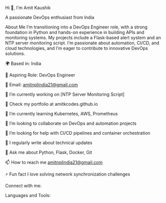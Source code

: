 Hi 👋, I'm Amit Kaushik

A passionate DevOps enthusiast from India
  

  

About Me
I’m transitioning into a DevOps Engineer role, with a strong foundation in Python and hands-on experience in building APIs and monitoring systems. My projects include a Flask-based alert system and an NTP server monitoring script. I’m passionate about automation, CI/CD, and cloud technologies, and I’m eager to contribute to innovative DevOps solutions.

🌍 Based in: India

💼 Aspiring Role: DevOps Engineer

📧 Email: amitnplindia21@gmail.com

🔭 I’m currently working on [NTP Server Monitoring Script]

🔭 Check my portfolio at amitkcodes.github.io

🌱 I’m currently learning Kubernetes, AWS, Prometheus

👯 I’m looking to collaborate on DevOps and automation projects

🤝 I’m looking for help with CI/CD pipelines and container orchestration

📝 I regularly write about technical updates

💬 Ask me about Python, Flask, Docker, Git

📫 How to reach me amitnplindia21@gmail.com

⚡ Fun fact I love solving network synchronization challenges


Connect with me:




Languages and Tools:















 


